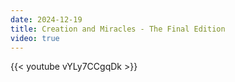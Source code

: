 ```yaml
---
date: 2024-12-19
title: Creation and Miracles - The Final Edition
video: true
---
```



{{< youtube vYLy7CCgqDk >}}
